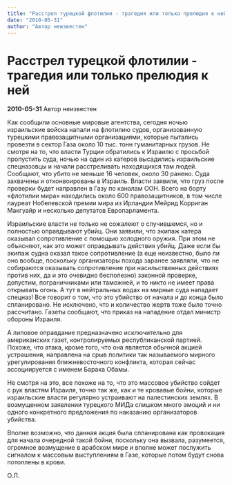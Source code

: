 ```yaml
---
title: "Расстрел турецкой флотилии - трагедия или только прелюдия к ней"
date: "2010-05-31"
author: "Автор неизвестен"
---
```


# Расстрел турецкой флотилии - трагедия или только прелюдия к ней

**2010-05-31** Автор неизвестен

Как сообщили основные мировые агентства, сегодня ночью израильские войска напали на флотилию судов, организованную турецкими правозащитными организациями, которые пытались провезти в сектор Газа около 10 тыс. тонн гуманитарных грузов. Не смотря на то, что власти Турции обратились к Израилю с просьбой пропустить суда, ночью на один из катеров высадились израильские спецназовцы и начали расстреливать находящихся там людей. Сообщают, что убито не меньше 16 человек, около 30 ранено. Суда захвачены и отконвоированы в Израиль. Власти заявили, что груз после проверки будет направлен в Газу по каналам ООН. Всего на борту «флотилии мира» находились около 600 правозащитников, в том числе лауреат Нобелевской премии мира из Ирландии Мейрид Корриган Макгуайр и несколько депутатов Европарламента.

Израильские власти не только не сожалеют о случившемся, но и полностью оправдывают убийц. Они заявили, что экипаж катера оказывал сопротивление с помощью холодного оружия. При этом не объясняют, как это может оправдывать действия убийц. Даже если бы экипаж судна оказал такое сопротивление (а еще неизвестно, было ли оно вообще, поскольку организаторы похода заранее заявляли, что не собираются оказывать сопротивление при насильственных действиях против них, да и это очевидно бесполезно) законной проверке, допустим, пограничниками или таможней, и то никто не имеет права открывать огонь. А тут в нейтральных водах на мирные суда нападает спецназ! Все говорит о том, что это убийство от начала и до конца было спланировано. Не исключено, что и количество жертв тоже было точно рассчитано. Газеты сообщают, что приказ на нападение отдал министр обороны Израиля.

А липовое оправдание предназначено исключительно для американских газет, контролируемых республиканской партией. Похоже, что атака, кроме того, что она является обычной акцией устрашения, направлена на срыв политики так называемого мирного урегулирования ближневосточного конфликта, которая сейчас ассоциируется с именем Барака Обамы.

Не смотря на это, все похоже на то, что это массовое убийство сойдет с рук властям Израиля, точно так же, как и те кровавые бойни, которые израильские власти регулярно устраивают на палестинских землях. В возмущенном заявлении турецкого МИДа слишком много эмоций и ни одного конкретного предложения по наказанию организаторов убийства.

Вполне возможно, что данная акция была спланирована как провокация для начала очередной такой бойни, поскольку она вызвала, разумеется, огромное возмущение в арабском мире и вполне может послужить сигналом к массовым выступлениям в Газе, которые потом будут снова потоплены в крови.

О.Л.